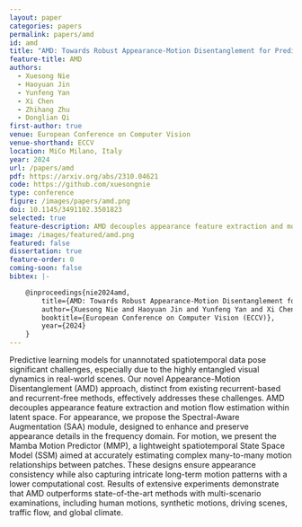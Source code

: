 ```yaml
---
layout: paper
categories: papers
permalink: papers/amd
id: amd
title: "AMD: Towards Robust Appearance-Motion Disentanglement for Predictive Learning"
feature-title: AMD
authors: 
  - Xuesong Nie
  - Haoyuan Jin
  - Yunfeng Yan
  - Xi Chen
  - Zhihang Zhu
  - Donglian Qi
first-author: true
venue: European Conference on Computer Vision
venue-shorthand: ECCV
location: MiCo Milano, Italy
year: 2024
url: /papers/amd
pdf: https://arxiv.org/abs/2310.04621
code: https://github.com/xuesongnie
type: conference
figure: /images/papers/amd.png
doi: 10.1145/3491102.3501823
selected: true
feature-description: AMD decouples appearance feature extraction and motion flow estimation for predictive learning
image: /images/featured/amd.png
featured: false
dissertation: true
feature-order: 0
coming-soon: false
bibtex: |-

    @inproceedings{nie2024amd,
        title={AMD: Towards Robust Appearance-Motion Disentanglement for Predictive Learning},
        author={Xuesong Nie and Haoyuan Jin and Yunfeng Yan and Xi Chen and Zhihang Zhu and Donglian Qi},
        booktitle={European Conference on Computer Vision (ECCV)},
        year={2024}
    }
---
```


Predictive learning models for unannotated spatiotemporal data pose significant challenges, especially due to the highly entangled visual dynamics in real-world scenes. 
Our novel Appearance-Motion Disentanglement (AMD) approach, distinct from existing recurrent-based and recurrent-free methods, effectively addresses these challenges. 
AMD decouples appearance feature extraction and motion flow estimation within latent space. 
For appearance, we propose the Spectral-Aware Augmentation (SAA) module, designed to enhance and preserve appearance details in the frequency domain. 
For motion, we present the Mamba Motion Predictor (MMP), a lightweight spatiotemporal State Space Model (SSM) aimed at accurately estimating complex many-to-many motion relationships between patches. 
These designs ensure appearance consistency while also capturing intricate long-term motion patterns with a lower computational cost. 
Results of extensive experiments demonstrate that AMD outperforms state-of-the-art methods with multi-scenario examinations, including human motions, synthetic motions, driving scenes, traffic flow, and global climate.